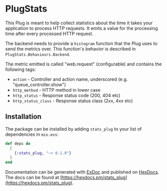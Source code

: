 # PlugStats

This Plug is meant to help collect statistics about the time it takes your application to process
HTTP requests. It emits a value for the processing time after every processed HTTP request.

The backend needs to provide a `histogram` function that the Plug uses to send the metrics over. This
function's behavior is described in `PlugStats.Behaviours.Backend`.

The metric emitted is called "web.request" (configurable) and
contains the following tags:
 * `action` - Controller and action name, underscored (e.g. "queue_controller.show")
 * `http_method` - HTTP method in lower case
 * `http_status` - Response status code (200, 404 etc)
 * `http_status_class` - Response status class (2xx, 4xx etc)

## Installation

The package can be installed by adding `stats_plug` to your list of dependencies in `mix.exs`:

```elixir
def deps do
  [
    {:stats_plug, "~> 0.1.0"}
  ]
end
```

Documentation can be generated with [ExDoc](https://github.com/elixir-lang/ex_doc)
and published on [HexDocs](https://hexdocs.pm). The docs can
be found at [https://hexdocs.pm/stats_plug](https://hexdocs.pm/stats_plug).
